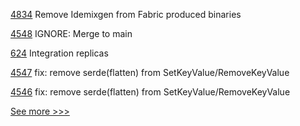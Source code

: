
[4834](https://github.com/hyperledger/fabric/pull/4834) Remove Idemixgen from Fabric produced binaries

[4548](https://github.com/hyperledger/iroha/pull/4548) IGNORE: Merge to main

[624](https://github.com/hyperledger-labs/fabric-token-sdk/pull/624) Integration replicas

[4547](https://github.com/hyperledger/iroha/pull/4547) fix: remove serde(flatten) from SetKeyValue/RemoveKeyValue

[4546](https://github.com/hyperledger/iroha/pull/4546) fix: remove serde(flatten) from SetKeyValue/RemoveKeyValue


[See more >>>](https://start-here.hyperledger.org/pull-requests)
